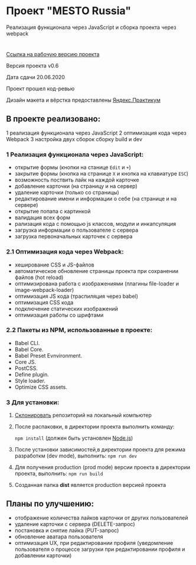 # Проект "MESTO Russia"
Реализация функционала через JavaScript и сборка проекта через webpack
# 

[Ссылка на рабочую версию проекта](https://rodin-anatoliy.github.io/mesto/)

Версия проекта v0.6

Дата сдачи 20.06.2020

Проект прошел код-ревью

Дизайн макета и вёрстка предоставлены [Яндекс.Практикум](https://praktikum.yandex.ru/)

## В проекте реализовано:
1 реализация функционала через JavaScript
2 оптимизация кода через Webpack
3 настройка двух сборок сборку build и dev

### 1 Реализация функционала через JavaScript:
- открытие формы (кнопки на станице ```Edit``` и ```+```)
- закрытие формы (кнопка на странице ```Х``` и кнопка на клавиатуре ```ESC```)
- возможность поствить лайк на каждой карточке
- добавление карточки (на страницу и на сервер)
- удаление карточки (только со страницы)
- редактирование имени и информации о себе (на странице и на сервере)
- открытие попапа с картинкой
- валидация всех форм
- рализация кода с помощью js классов, модули и инкапсуляция
- загрузка информации о пользователе с сервера
- загрузка первоначальных карточек с сервера

### 2.1 Оптимизация кода через Webpack:
- хеширование CSS и JS-файлов
- автоматическое обновление страницы проекта при сохранении файлов (hot reload)
- оптимизирована работа с изображениями (плагины file-loader и image-webpack-loader)
- оптимизация JS кода (траспиляция через babel)
- оптимизация CSS кода
- подключение статических изображений
- оптимизация работы со шрифтами

### 2.2 Пакеты из NPM, использованные в проекте:
- Babel CLI.
- Babel Core.
- Babel Preset Evnvironment.
- Сore JS.
- PostCSS.
- Define plugin.
- Style loader.
- Optimize CSS assets.

### 3 Для установки:
1. [Склонировать](https://git-scm.com/book/ru/v2/Appendix-C%3A-%D0%9A%D0%BE%D0%BC%D0%B0%D0%BD%D0%B4%D1%8B-Git-%D0%9A%D0%BB%D0%BE%D0%BD%D0%B8%D1%80%D0%BE%D0%B2%D0%B0%D0%BD%D0%B8%D0%B5-%D0%B8-%D1%81%D0%BE%D0%B7%D0%B4%D0%B0%D0%BD%D0%B8%D0%B5-%D1%80%D0%B5%D0%BF%D0%BE%D0%B7%D0%B8%D1%82%D0%BE%D1%80%D0%B8%D0%B5%D0%B2) репозиторий на локальный компьютер
1. После распаковки, в директории проекта выполнить команду: 

    ```npm install``` 
(должен быть установлен [Node.js](https://nodejs.org/en/))
2. После установки зависимостей,в директории проекта для режима разработкм (dev mode), выполнить:
    ```npm run dev```
3. Для получения production (prod mode) версии проекта в директории проекта, выполнить:
    ```npm run build```
4. Созданная папка **dist** является production версией проекта

## Планы по улучшению:
- отображение количества лайков карточки от других пользователей
- удаление карточки с сервера (DELETE-запрос)
- постановка и снятие лайка (PUT-запрос)
- обновление аватара пользователя
- оптимизация UX, при редактировании профиля (уведомление пользователя о процессе загрузки при редактировании профиля и добавлении карточки)
